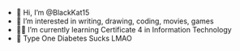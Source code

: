 - 👋 Hi, I’m @BlackKat15
- 👀 I’m interested in writing, drawing, coding, movies, games
- 👩‍💻 I’m currently learning Certificate 4 in Information Technology
- 💜 Type One Diabetes Sucks LMAO

<!---
BlackKat15/BlackKat15 is a ✨ special ✨ repository because its `README.md` (this file) appears on your GitHub profile.
You can click the Preview link to take a look at your changes.
--->
